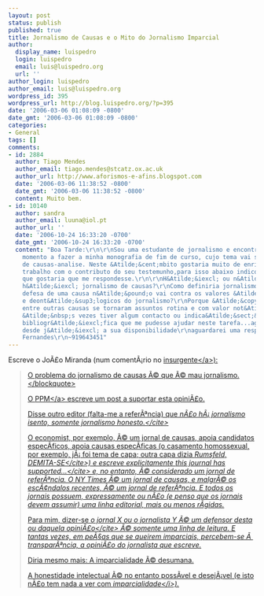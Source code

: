 ```yaml
---
layout: post
status: publish
published: true
title: Jornalismo de Causas e o Mito do Jornalismo Imparcial
author:
  display_name: luispedro
  login: luispedro
  email: luis@luispedro.org
  url: ''
author_login: luispedro
author_email: luis@luispedro.org
wordpress_id: 395
wordpress_url: http://blog.luispedro.org/?p=395
date: '2006-03-06 01:08:09 -0800'
date_gmt: '2006-03-06 01:08:09 -0800'
categories:
- General
tags: []
comments:
- id: 2884
  author: Tiago Mendes
  author_email: tiago.mendes@stcatz.ox.ac.uk
  author_url: http://www.aforismos-e-afins.blogspot.com
  date: '2006-03-06 11:38:52 -0800'
  date_gmt: '2006-03-06 11:38:52 -0800'
  content: Muito bem.
- id: 10140
  author: sandra
  author_email: luuna@iol.pt
  author_url: ''
  date: '2006-10-24 16:33:20 -0700'
  date_gmt: '2006-10-24 16:33:20 -0700'
  content: "Boa Tarde:\r\n\r\nSou uma estudante de jornalismo e encontro-me neste
    momento a fazer a minha monografia de fim de curso, cujo tema vai ser o jornalismo
    de causas-analise. Neste &Atilde;&cent;mbito gostaria muito de enriquecer o meu
    trabalho com o contributo do seu testemunho,para isso abaixo indico algumas quest&Atilde;&micro;es
    que gostaria que me respondesse.\r\n\r\nH&Atilde;&iexcl; ou n&Atilde;&pound;o
    h&Atilde;&iexcl; jornalismo de causas?\r\nComo definiria jornalismo de causas.\r\nA
    defesa de uma causa n&Atilde;&pound;o vai contra os valores &Atilde;&copy;ticos
    e deont&Atilde;&sup3;logicos do jornalismo?\r\nPorque &Atilde;&copy; que o ambiente
    entre outras causas se tornaram assuntos rotina e com valor not&Atilde;&shy;cia...?\r\n\r\nse
    &Atilde;&nbsp;s vezes tiver algum contacto ou indica&Atilde;&sect;&Atilde;&pound;o
    bibliogr&Atilde;&iexcl;fica que me pudesse ajudar neste tarefa...agrade&Atilde;&sect;o\r\n\r\nAgrade&Atilde;&sect;o
    desde j&Atilde;&iexcl; a sua disponibilidade\r\naguardarei uma resposta\r\n\r\nSandra
    Fernandes\r\n~919643451"
---
```

<p>Escreve o Jo&Atilde;&pound;o Miranda (num coment&Atilde;&iexcl;rio no <a href="http:&#47;&#47;oinsurgente.blogspot.com&#47;2006&#47;03&#47;o-totalitarismo-dos-bem-aventurados-e.html">insurgente<&#47;a>):</p>
<blockquote><p>
O problema do jornalismo de causas &Atilde;&copy; que &Atilde;&copy; mau jornalismo.<br />
<&#47;blockquote></p>
<p>O <a href="http:&#47;&#47;oacidental.blogspot.com&#47;2006&#47;03&#47;agora-muito-srio_05.html">PPM<&#47;a> escreve um post a suportar esta opini&Atilde;&pound;o.</p>
<p>Disse outro editor (falta-me a refer&Atilde;&ordf;ncia) que <cite>n&Atilde;&pound;o h&Atilde;&iexcl; jornalismo isento, somente jornalismo honesto.<&#47;cite></p>
<p>O economist, por exemplo, &Atilde;&copy; um jornal de causas, apoia candidatos espec&Atilde;&shy;ficos, apoia causas espec&Atilde;&shy;ficas (o casamento homossexual, por exemplo, j&Atilde;&iexcl; foi tema de capa; outra capa dizia <cite>Rumsfeld, DEMITA-SE<&#47;cite>) e escreve explicitamente <cite>this journal has supported...<&#47;cite> e, no entanto, &Atilde;&copy; considerado um jornal de refer&Atilde;&ordf;ncia. O NY Times &Atilde;&copy; um jornal de causas, e malgr&Atilde;&copy; os esc&Atilde;&cent;ndalos recentes, &Atilde;&copy; um jornal de refer&Atilde;&ordf;ncia. E todos os jornais possuem, expressamente ou n&Atilde;&pound;o (e penso que os jornais devem assumir) uma linha editorial, mais ou menos r&Atilde;&shy;gidas.</p>
<p>Para mim, dizer-se <cite>o jornal X ou o jornalista Y &Atilde;&copy; um defensor desta ou daquela opini&Atilde;&pound;o<&#47;cite> &Atilde;&copy; somente uma linha de leitura. E tantas vezes, em pe&Atilde;&sect;as que se queirem imparciais, percebem-se &Atilde;&nbsp; transpar&Atilde;&ordf;ncia, a opini&Atilde;&pound;o do jornalista que escreve. </p>
<p>Diria mesmo mais: A imparcialidade &Atilde;&copy; desumana.</p>
<p>A honestidade intelectual &Atilde;&copy; no entanto poss&Atilde;&shy;vel e desej&Atilde;&iexcl;vel (e isto n&Atilde;&pound;o tem nada a ver com <i>imparcialidade<&#47;i>).</p>
